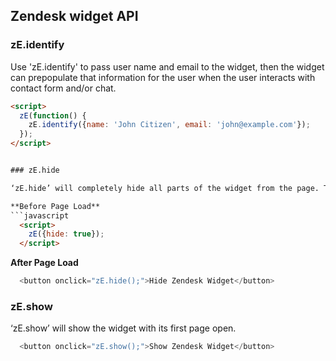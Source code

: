 ## Zendesk widget API


### zE.identify

Use 'zE.identify' to pass user name and email to the widget, then the widget can prepopulate that information for the user when the user interacts with contact form and/or chat.

```html
<script>
  zE(function() {
    zE.identify({name: 'John Citizen', email: 'john@example.com'});
  });
</script>


### zE.hide

‘zE.hide’ will completely hide all parts of the widget from the page. This can be invoked before page load or after.

**Before Page Load**
```javascript
  <script>
    zE({hide: true});
  </script>
```

**After Page Load**
```javascript
  <button onclick="zE.hide();">Hide Zendesk Widget</button>
```


### zE.show

‘zE.show’ will show the widget with its first page open.

```javascript
  <button onclick="zE.show();">Show Zendesk Widget</button>
```
